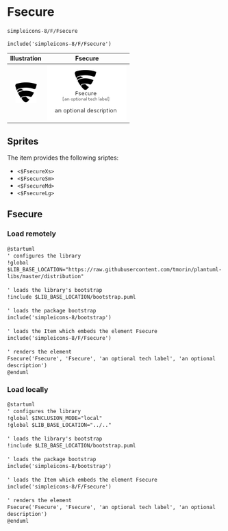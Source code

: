 # Fsecure


```text
simpleicons-8/F/Fsecure
```

```text
include('simpleicons-8/F/Fsecure')
```



| Illustration | Fsecure |
| :---: | :---: |
| ![illustration for Illustration](../../simpleicons-8/F/Fsecure.png) | ![illustration for Fsecure](../../simpleicons-8/F/Fsecure.Local.png) |



## Sprites
The item provides the following sriptes:

- `<$FsecureXs>`
- `<$FsecureSm>`
- `<$FsecureMd>`
- `<$FsecureLg>`





## Fsecure

### Load remotely
```plantuml
@startuml
' configures the library
!global $LIB_BASE_LOCATION="https://raw.githubusercontent.com/tmorin/plantuml-libs/master/distribution"

' loads the library's bootstrap
!include $LIB_BASE_LOCATION/bootstrap.puml

' loads the package bootstrap
include('simpleicons-8/bootstrap')

' loads the Item which embeds the element Fsecure
include('simpleicons-8/F/Fsecure')

' renders the element
Fsecure('Fsecure', 'Fsecure', 'an optional tech label', 'an optional description')
@enduml
```

### Load locally
```plantuml
@startuml
' configures the library
!global $INCLUSION_MODE="local"
!global $LIB_BASE_LOCATION="../.."

' loads the library's bootstrap
!include $LIB_BASE_LOCATION/bootstrap.puml

' loads the package bootstrap
include('simpleicons-8/bootstrap')

' loads the Item which embeds the element Fsecure
include('simpleicons-8/F/Fsecure')

' renders the element
Fsecure('Fsecure', 'Fsecure', 'an optional tech label', 'an optional description')
@enduml
```

